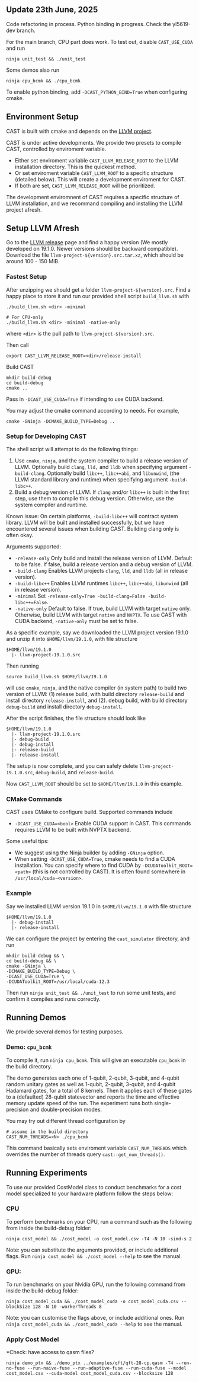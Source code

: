 ## Update 23th June, 2025
Code refactoring in process. Python binding in progress. Check the yl5619-dev branch.

For the main branch, CPU part does work. To test out, disable `CAST_USE_CUDA` and run
```
ninja unit_test && ./unit_test
```
Some demos also run
```
ninja cpu_bcmk && ./cpu_bcmk
```

To enable python binding, add `-DCAST_PYTHON_BIND=True` when configuring cmake.

## Environment Setup
CAST is built with cmake and depends on the [LLVM project](https://github.com/llvm/llvm-project).

CAST is under active developments. We provide two presets to compile CAST, controlled by enviroment variable.

- Either set enviroment variable `CAST_LLVM_RELEASE_ROOT` to the LLVM installation directory. This is the quickest method.
- Or set enviroment variable `CAST_LLVM_ROOT` to a specific structure (detailed below). This will create a development enviroment for CAST.
- If both are set, `CAST_LLVM_RELEASE_ROOT` will be prioritized. 

The development enviromnent of CAST requires a specific structure of LLVM installation, and we recommand compiling and installing the LLVM project afresh.

## Setup LLVM Afresh
Go to the [LLVM release](https://releases.llvm.org/) page and find a happy version (We mostly developed on 19.1.0. Newer versions should be backward compatible). Download the file `llvm-project-${version}.src.tar.xz`, which should be around 100 - 150 MiB.

### Fastest Setup
After unzipping we should get a folder `llvm-project-${version}.src`. Find a happy place to store it and run our provided shell script `build_llvm.sh` with 

```
./build_llvm.sh <dir> -minimal

# For CPU-only
./build_llvm.sh <dir> -minimal -native-only
```
where `<dir>` is the pull path to `llvm-project-${version}.src`.

Then call
```
export CAST_LLVM_RELEASE_ROOT=<dir>/release-install
```

Build CAST
```
mkdir build-debug
cd build-debug
cmake ..
```
Pass in `-DCAST_USE_CUDA=True` if intending to use CUDA backend.

You may adjust the cmake command according to needs. For example,
```
cmake -GNinja -DCMAKE_BUILD_TYPE=Debug ..
```

### Setup for Developing CAST
The shell script will attempt to do the following things:

1. Use `cmake`, `ninja`, and the system compiler to build a release version of LLVM. Optionally build `clang`, `lld,` and `lldb` when specifying argument `-build-clang`. Optionally build `libc++`, `libc++abi`, and `libunwind`, (the LLVM standard library and runtime) when specifying argument `-build-libc++`.  
2. Build a debug version of LLVM. If `clang` and/or `libc++` is built in the first step, use them to compile this debug version. Otherwise, use the system compiler and runtime. 

Known issue: On certain platforms, `-build-libc++` will contract system library. LLVM will be built and installed successfully, but we have encountered several issues when building CAST. Building clang only is often okay.

Arguments supported:
- `-release-only` Only build and install the release version of LLVM. Default to be false. If false, build a release version and a debug version of LLVM.
- `-build-clang` Enables LLVM projects `clang`, `lld`, and `lldb` (all in release version).
- `-build-libc++` Enables LLVM runtimes `libc++`, `libc++abi`, `libunwind` (all in release version).
- `-minimal` Set `-release-only=True -build-clang=False -build-libc++=False`.
- `-native-only` Default to false. If true, build LLVM with target `native` only. Otherwise, build LLVM with target `native` and `NVPTX`. To use CAST with CUDA backend, `-native-only` must be set to false.


As a specific example, say we downloaded the LLVM project version 19.1.0 and unzip it into `$HOME/llvm/19.1.0`, with file structure
```
$HOME/llvm/19.1.0
  |- llvm-project-19.1.0.src
```
Then running
```
source build_llvm.sh $HOME/llvm/19.1.0
```
will use `cmake`, `ninja`, and the native compiler (in system path) to build two version of LLVM: (1) release build, with build directory `release-build` and install directory `release-install`, and (2). debug build, with build directory `debug-build` and install directory `debug-install`.

After the script finishes, the file structure should look like
```
$HOME/llvm/19.1.0
  |- llvm-project-19.1.0.src
  |- debug-build
  |- debug-install
  |- release-build
  |- release-install
```
The setup is now complete, and you can safely delete `llvm-project-19.1.0.src`, `debug-build`, and `release-build`. 

Now `CAST_LLVM_ROOT` should be set to `$HOME/llvm/19.1.0` in this example.

### CMake Commands
CAST uses CMake to configure build. Supported commands include
- `-DCAST_USE_CUDA=<bool>` Enable CUDA support in CAST. This commands requires LLVM to be built with NVPTX backend.

Some useful tips:
- We suggest using the Ninja builder by adding `-GNinja` option.
- When setting `-DCAST_USE_CUDA=True`, cmake needs to find a CUDA installation. You can specify where to find CUDA by `-DCUDAToolkit_ROOT=<path>` (this is not controlled by CAST). It is often found somewhere in `/usr/local/cuda-<version>`. 

### Example
Say we installed LLVM version 19.1.0 in `$HOME/llvm/19.1.0` with file structure
```
$HOME/llvm/19.1.0
  |- debug-install
  |- release-install
```
We can configure the project by entering the `cast_simulator` directory, and run
```
mkdir build-debug && \
cd build-debug && \
cmake -GNinja \
-DCMAKE_BUILD_TYPE=Debug \
-DCAST_USE_CUDA=True \
-DCUDAToolkit_ROOT=/usr/local/cuda-12.3
```

Then run `ninja unit_test && ./unit_test` to run some unit tests, and confirm it compiles and runs correctly.

## Running Demos
We provide several demos for testing purposes.

### Demo: `cpu_bcmk`
To compile it, run `ninja cpu_bcmk`. This will give an executable `cpu_bcmk` in the build directory.

The demo generates each one of 1-qubit, 2-qubit, 3-qubit, and 4-qubit random unitary gates as well as 1-qubit, 2-qubit, 3-qubit, and 4-qubit Hadamard gates, for a total of 8 kernels. Then it applies each of these gates to a (defaulted) 28-qubit statevector and reports the time and effective memory update speed of the run. The experiment runs both single-precision and double-precision modes.

You may try out different thread configuration by
```
# assume in the build directory
CAST_NUM_THREADS=<N> ./cpu_bcmk
```
This command basically sets enviroment variable `CAST_NUM_THREADS` which overrides the number of threads query `cast::get_num_threads()`.


## Running Experiments
To use our provided CostModel class to conduct benchmarks for a cost model specialized to your hardware platform follow the steps below:

### CPU
To perform benchmarks on your CPU, run a command such as the following from inside the build-debug folder:
```
ninja cost_model && ./cost_model -o cost_model.csv -T4 -N 10 -simd-s 2
```
Note: you can substitute the arguments provided, or include additional flags. Run `ninja cost_model && ./cost_model --help` to see the manual.

### GPU:
To run benchmarks on your Nvidia GPU, run the following command from inside the build-debug folder:
```
ninja cost_model_cuda && ./cost_model_cuda -o cost_model_cuda.csv --blockSize 128 -N 10 -workerThreads 8
```
Note: you can customise the flags above, or include additional ones. Run `ninja cost_model_cuda && ./cost_model_cuda --help` to see the manual.

### Apply Cost Model
*Check: have access to qasm files?

```
ninja demo_ptx && ./demo_ptx ../examples/qft/qft-28-cp.qasm -T4 --run-no-fuse --run-naive-fuse --run-adaptive-fuse --run-cuda-fuse --model cost_model.csv --cuda-model cost_model_cuda.csv --blocksize 128
```
